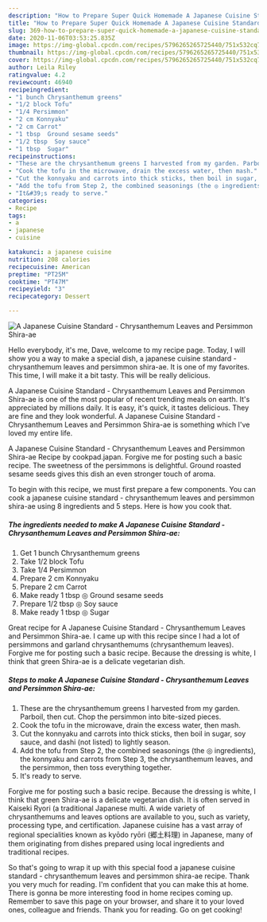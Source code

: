 ```yaml
---
description: "How to Prepare Super Quick Homemade A Japanese Cuisine Standard - Chrysanthemum Leaves and Persimmon Shira-ae"
title: "How to Prepare Super Quick Homemade A Japanese Cuisine Standard - Chrysanthemum Leaves and Persimmon Shira-ae"
slug: 369-how-to-prepare-super-quick-homemade-a-japanese-cuisine-standard-chrysanthemum-leaves-and-persimmon-shira-ae
date: 2020-11-06T03:53:25.835Z
image: https://img-global.cpcdn.com/recipes/5796265265725440/751x532cq70/a-japanese-cuisine-standard-chrysanthemum-leaves-and-persimmon-shira-ae-recipe-main-photo.jpg
thumbnail: https://img-global.cpcdn.com/recipes/5796265265725440/751x532cq70/a-japanese-cuisine-standard-chrysanthemum-leaves-and-persimmon-shira-ae-recipe-main-photo.jpg
cover: https://img-global.cpcdn.com/recipes/5796265265725440/751x532cq70/a-japanese-cuisine-standard-chrysanthemum-leaves-and-persimmon-shira-ae-recipe-main-photo.jpg
author: Leila Riley
ratingvalue: 4.2
reviewcount: 46940
recipeingredient:
- "1 bunch Chrysanthemum greens"
- "1/2 block Tofu"
- "1/4 Persimmon"
- "2 cm Konnyaku"
- "2 cm Carrot"
- "1 tbsp  Ground sesame seeds"
- "1/2 tbsp  Soy sauce"
- "1 tbsp  Sugar"
recipeinstructions:
- "These are the chrysanthemum greens I harvested from my garden. Parboil, then cut. Chop the persimmon into bite-sized pieces."
- "Cook the tofu in the microwave, drain the excess water, then mash."
- "Cut the konnyaku and carrots into thick sticks, then boil in sugar, soy sauce, and dashi (not listed) to lightly season."
- "Add the tofu from Step 2, the combined seasonings (the ◎ ingredients), the konnyaku and carrots from Step 3, the chrysanthemum leaves, and the persimmon, then toss everything together."
- "It&#39;s ready to serve."
categories:
- Recipe
tags:
- a
- japanese
- cuisine

katakunci: a japanese cuisine 
nutrition: 208 calories
recipecuisine: American
preptime: "PT25M"
cooktime: "PT47M"
recipeyield: "3"
recipecategory: Dessert

---
```



![A Japanese Cuisine Standard - Chrysanthemum Leaves and Persimmon Shira-ae](https://img-global.cpcdn.com/recipes/5796265265725440/751x532cq70/a-japanese-cuisine-standard-chrysanthemum-leaves-and-persimmon-shira-ae-recipe-main-photo.jpg)

Hello everybody, it's me, Dave, welcome to my recipe page. Today, I will show you a way to make a special dish, a japanese cuisine standard - chrysanthemum leaves and persimmon shira-ae. It is one of my favorites. This time, I will make it a bit tasty. This will be really delicious.

A Japanese Cuisine Standard - Chrysanthemum Leaves and Persimmon Shira-ae is one of the most popular of recent trending meals on earth. It's appreciated by millions daily. It is easy, it's quick, it tastes delicious. They are fine and they look wonderful. A Japanese Cuisine Standard - Chrysanthemum Leaves and Persimmon Shira-ae is something which I've loved my entire life.

A Japanese Cuisine Standard - Chrysanthemum Leaves and Persimmon Shira-ae Recipe by cookpad.japan. Forgive me for posting such a basic recipe. The sweetness of the persimmons is delightful. Ground roasted sesame seeds gives this dish an even stronger touch of aroma.


To begin with this recipe, we must first prepare a few components. You can cook a japanese cuisine standard - chrysanthemum leaves and persimmon shira-ae using 8 ingredients and 5 steps. Here is how you cook that.

<!--inarticleads1-->

##### The ingredients needed to make A Japanese Cuisine Standard - Chrysanthemum Leaves and Persimmon Shira-ae:

1. Get 1 bunch Chrysanthemum greens
1. Take 1/2 block Tofu
1. Take 1/4 Persimmon
1. Prepare 2 cm Konnyaku
1. Prepare 2 cm Carrot
1. Make ready 1 tbsp ◎ Ground sesame seeds
1. Prepare 1/2 tbsp ◎ Soy sauce
1. Make ready 1 tbsp ◎ Sugar


Great recipe for A Japanese Cuisine Standard - Chrysanthemum Leaves and Persimmon Shira-ae. I came up with this recipe since I had a lot of persimmons and garland chrysanthemums (chrysanthemum leaves). Forgive me for posting such a basic recipe. Because the dressing is white, I think that green Shira-ae is a delicate vegetarian dish. 

<!--inarticleads2-->

##### Steps to make A Japanese Cuisine Standard - Chrysanthemum Leaves and Persimmon Shira-ae:

1. These are the chrysanthemum greens I harvested from my garden. Parboil, then cut. Chop the persimmon into bite-sized pieces.
1. Cook the tofu in the microwave, drain the excess water, then mash.
1. Cut the konnyaku and carrots into thick sticks, then boil in sugar, soy sauce, and dashi (not listed) to lightly season.
1. Add the tofu from Step 2, the combined seasonings (the ◎ ingredients), the konnyaku and carrots from Step 3, the chrysanthemum leaves, and the persimmon, then toss everything together.
1. It&#39;s ready to serve.


Forgive me for posting such a basic recipe. Because the dressing is white, I think that green Shira-ae is a delicate vegetarian dish. It is often served in Kaiseki Ryori (a traditional Japanese multi. A wide variety of chrysanthemums and leaves options are available to you, such as variety, processing type, and certification. Japanese cuisine has a vast array of regional specialities known as kyōdo ryōri (郷土料理) in Japanese, many of them originating from dishes prepared using local ingredients and traditional recipes. 

So that's going to wrap it up with this special food a japanese cuisine standard - chrysanthemum leaves and persimmon shira-ae recipe. Thank you very much for reading. I'm confident that you can make this at home. There is gonna be more interesting food in home recipes coming up. Remember to save this page on your browser, and share it to your loved ones, colleague and friends. Thank you for reading. Go on get cooking!
